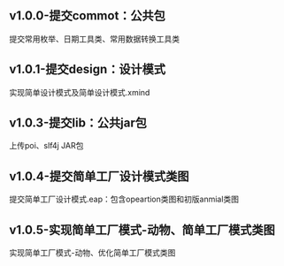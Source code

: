 ## v1.0.0-提交commot：公共包
提交常用枚举、日期工具类、常用数据转换工具类

## v1.0.1-提交design：设计模式
实现简单设计模式及简单设计模式.xmind

## v1.0.3-提交lib：公共jar包
上传poi、slf4j JAR包

## v1.0.4-提交简单工厂设计模式类图
提交简单工厂设计模式.eap：包含opeartion类图和初版anmial类图

## v1.0.5-实现简单工厂模式-动物、简单工厂模式类图
实现简单工厂模式-动物、优化简单工厂模式类图